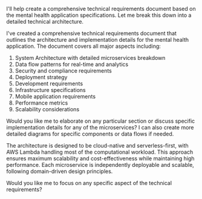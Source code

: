 I'll help create a comprehensive technical requirements document based on the mental health application specifications. Let me break this down into a detailed technical architecture.



I've created a comprehensive technical requirements document that outlines the architecture and implementation details for the mental health application. The document covers all major aspects including:

1. System Architecture with detailed microservices breakdown
2. Data flow patterns for real-time and analytics
3. Security and compliance requirements
4. Deployment strategy
5. Development requirements
6. Infrastructure specifications
7. Mobile application requirements
8. Performance metrics
9. Scalability considerations

Would you like me to elaborate on any particular section or discuss specific implementation details for any of the microservices? I can also create more detailed diagrams for specific components or data flows if needed.

The architecture is designed to be cloud-native and serverless-first, with AWS Lambda handling most of the computational workload. This approach ensures maximum scalability and cost-effectiveness while maintaining high performance. Each microservice is independently deployable and scalable, following domain-driven design principles.

Would you like me to focus on any specific aspect of the technical requirements?
